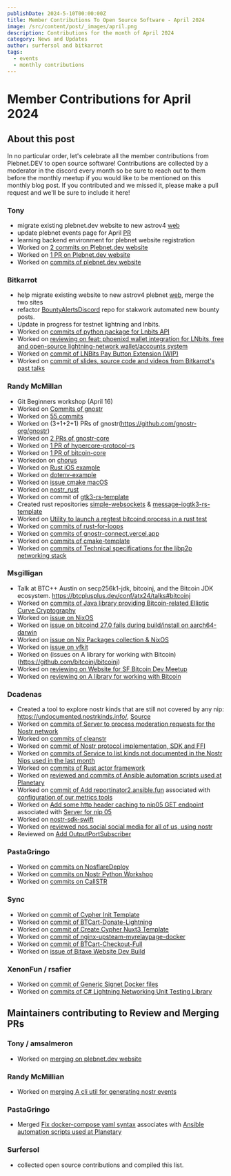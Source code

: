 ```yaml
---
publishDate: 2024-5-10T00:00:00Z
title: Member Contributions To Open Source Software - April 2024
image: /src/content/post/_images/april.png
description: Contributions for the month of April 2024
category: News and Updates
author: surfersol and bitkarrot
tags:
  - events
  - monthly contributions
---
```


# Member Contributions for April 2024

## About this post

In no particular order, let's celebrate all the member contributions from Plebnet.DEV 
to open source software! Contributions are collected by a moderator in the discord every 
month so be sure to reach out to them before the monthly meetup if you would like to be 
mentioned on this monthly blog post. If you contributed and we missed it, please make a
pull request and we'll be sure to include it here!

### Tony 
- migrate existing plebnet.dev website to new astrov4 [web](https://github.com/plebnet-dev/web)
- update plebnet events page for April [PR](https://github.com/plebnet-dev/website/pull/123)
- learning backend environment for plebnet website registration
- Worked on [2 commits on Plebnet.dev website](https://github.com/plebnet-dev/website)
- Worked on [1 PR on Plebnet.dev website](https://github.com/plebnet-dev/website)
- Worked on [commits of plebnet.dev website](https://github.com/plebnet-dev/website)

### Bitkarrot
- help migrate existing website to new astrov4 plebnet [web](https://github.com/plebnet-dev/web), merge the two sites
- refactor [BountyAlertsDiscord](https://github.com/plebnet-dev/BountyAlertsDiscord) repo for stakwork automated new bounty posts.
- Update in progress for testnet lightning and lnbits. 
- Worked on [commits of python package for Lnbits API](https://github.com/lightningames/pylnbits)
- Worked on [reviewing on feat: phoenixd wallet integration for LNbits, free and open-source lightning-network wallet/accounts system](https://github.com/bitkarrot/lnbits-legend/tree/phoenixd)
- Worked on [commit of LNBits Pay Button Extension (WIP)](https://github.com/bitkarrot/paybutton)
- Worked on [commit of slides, source code and videos from Bitkarrot's past talks](https://github.com/bitkarrot/talks)

### Randy McMillan
- Git Beginners workshop (April 16)
- Worked on [Commits of gnostr](https://github.com/gnostr-org/gnostr)
- Worked on [55 commits](https://github.com/RandyMcMillan/git_workshop)
- Worked on (3+1+2+1) PRs of gnostr(https://github.com/gnostr-org/gnostr)
- Worked on [2 PRs of gnostr-core](https://github.com/gnostr-org/gnostr-coreß)
- Worked on [1 PR of hypercore-protocol-rs](https://github.com/datrs/hypercore-protocol-rs)
- Worked on [1 PR of bitcoin-core](https://github.com/bitcoincore-dev/bitcoin)
- Workedon on [chorus](https://github.com/RandyMcMillan/chorus)
- Worked on [Rust iOS example](https://github.com/RandyMcMillan/rust-ios-example)
- Worked on [dotenv-example](https://github.com/RandyMcMillan/dotenv-example)
- Worked on [issue cmake macOS](https://github.com/hebasto/bitcoin/issues/139)
- Worked on [nostr_rust](https://github.com/RandyMcMillan/nostr_rust)
- Worked on commit of [gtk3-rs-template](https://github.com/RandyMcMillan/gtk3-rs-template)
- Created rust repositories [simple-websockets](https://github.com/RandyMcMillan/simple-websockets) & [message-io](https://github.com/RandyMcMillan/message-io)[gtk3-rs-template](https://github.com/RandyMcMillan/gtk3-rs-template)
- Worked on [Utility to launch a regtest bitcoind process in a rust test](https://github.com/rust-bitcoin/bitcoind)
- Worked on [commits of rust-for-loops](https://github.com/RandyMcMillan/rust-for-loops)
- Worked on [commits of gnostr-connect.vercel.app](https://github.com/RandyMcMillan/gnostr-connect)
- Worked on [commits of cmake-template](https://github.com/RandyMcMillan/cmake-template)
- Worked on [commits of Technical specifications for the libp2p networking stack](https://github.com/libp2p/specs)

### Msgilligan
- Talk at BTC++ Austin on secp256k1-jdk, bitcoinj, and the Bitcoin JDK ecosystem. https://btcplusplus.dev/conf/atx24/talks#bitcoinj
- Worked on [commits of Java library providing Bitcoin-related Elliptic Curve Cryptography](https://github.com/bitcoinj/secp256k1-jdk)
- Worked on [issue on NixOS](https://github.com/NixOS/nixpkgs)
- Worked on [issue on bitcoind 27.0 fails during build/install on aarch64-darwin](https://github.com/NixOS/nixpkgs/issues/305909)
- Worked on [issue on Nix Packages collection & NixOS](https://github.com/NixOS/nixpkgs)
- Worked on [issue on vfkit](https://github.com/crc-org/vfkit)
- Worked on (issues on A library for working with Bitcoin)(https://github.com/bitcoinj/bitcoinj)
- Worked on [reviewing on Website for SF Bitcoin Dev Meetup](https://github.com/sfbitcoindevs/sfbitcoindevs)
- Worked on [reviewing on A library for working with Bitcoin](https://github.com/bitcoinj/bitcoinj)

### Dcadenas 
- Created a tool to explore nostr kinds that are still not covered by any nip: https://undocumented.nostrkinds.info/, [Source](https://github.com/dcadenas/used-kinds-rs)
- Worked on [commits of Server to process moderation requests for the Nostr network](https://github.com/planetary-social/reportinator_server)
- Worked on [commits of cleanstr](https://github.com/planetary-social/cleanstr)
- Worked on [commit of Nostr protocol implementation, SDK and FFI](https://github.com/rust-nostr/nostr)
- Worked on [commits of Service to list kinds not documented in the Nostr Nips used in the last month](https://github.com/dcadenas/used-kinds-rs)
- Worked on [commits of Rust actor framework](https://github.com/slawlor/ractor)
- Worked on [reviewed and commits of Ansible automation scripts used at Planetary](https://github.com/planetary-social/ansible-scripts)
- Worked on [commit of Add reportinator2.ansible.fun](https://github.com/planetary-social/metrics/pull/7) associated with [configuration of our metrics tools](https://github.com/planetary-social/metrics)
- Worked on [Add some http header caching to nip05 GET endpoint](https://github.com/planetary-social/nip05api/issues/22) associated with [Server for nip 05](https://github.com/planetary-social/nip05api)
- Worked on [nostr-sdk-swift](https://github.com/rust-nostr/nostr-sdk-swift)
- Worked on [reviewed nos.social social media for all of us, using nostr](https://github.com/planetary-social/nos)
- Reviewed on [Add OutputPortSubscriber](https://github.com/slawlor/ractor/pull/223)

### PastaGringo
- Worked on [commits on NosflareDeploy](https://github.com/PastaGringo/NosflareDeploy)
- Worked on [commits on Nostr Python Workshop](https://github.com/PastaGringo/NostrPythonWorkshop)
- Worked on [commits on CallSTR](https://github.com/PastaGringo/CallSTR)

### Sync 
- Worked on [commit of Cypher Init Template](https://github.com/cypher-space/Template)
- Worked on [commit of BTCart-Donate-Lightning](https://github.com/cypher-space/BTCart-Donate-Lightning)
- Worked on [commit of Create Cypher Nuxt3 Template](https://github.com/cypher-space/create-cypher)
- Worked on [commit of nginx-upsteam-myrelaypage-docker](https://github.com/PastaGringo/nginx-upsteam-myrelaypage-docker)
- Worked on [commit of BTCart-Checkout-Full](https://github.com/cypher-space/BTCart-Checkout-Full)
- Worked on [issue of Bitaxe Website Dev Build](https://github.com/cypher-space/bitaxe/issues/1)

### XenonFun / rsafier
- Worked on [commit of Generic Signet Docker files](https://github.com/nbd-wtf/bitcoin_signet)
- Worked on [commits of C# Lightning Networking Unit Testing Library](https://github.com/nbd-wtf/LNUnit)

## Maintainers contributing to Review and Merging PRs

### Tony / amsalmeron 
- Worked on [merging on plebnet.dev website](https://github.com/plebnet-dev/website)

### Randy McMillian 
- Worked on [merging A cli util for generating nostr events](https://github.com/RandyMcMillan/nostril)

### PastaGringo
- Merged [Fix docker-compose yaml syntax](https://github.com/planetary-social/ansible-scripts/pull/91) associates with [Ansible automation scripts used at Planetary](https://github.com/planetary-social/ansible-scripts)

### Surfersol
- collected open source contributions and compiled this list.


